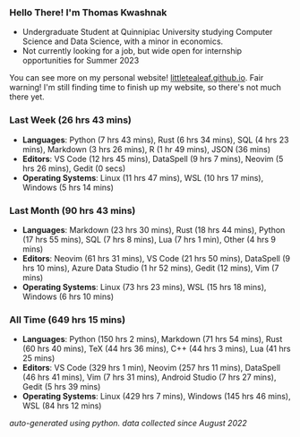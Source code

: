 
### Hello There! I'm Thomas Kwashnak

- Undergraduate Student at Quinnipiac University studying Computer Science and Data Science, with a minor in economics.
- Not currently looking for a job, but wide open for internship opportunities for Summer 2023

You can see more on my personal website! [littletealeaf.github.io](https://littletealeaf.github.io). Fair warning! I'm still finding time to finish up my website, so there's not much there yet.

### Last Week (26 hrs 43 mins)
- **Languages**: Python (7 hrs 43 mins), Rust (6 hrs 34 mins), SQL (4 hrs 23 mins), Markdown (3 hrs 26 mins), R (1 hr 49 mins), JSON (36 mins)
- **Editors**: VS Code (12 hrs 45 mins), DataSpell (9 hrs 7 mins), Neovim (5 hrs 26 mins), Gedit (0 secs)
- **Operating Systems**: Linux (11 hrs 47 mins), WSL (10 hrs 17 mins), Windows (5 hrs 14 mins)
    
### Last Month (90 hrs 43 mins)
- **Languages**: Markdown (23 hrs 30 mins), Rust (18 hrs 44 mins), Python (17 hrs 55 mins), SQL (7 hrs 8 mins), Lua (7 hrs 1 min), Other (4 hrs 9 mins)
- **Editors**: Neovim (61 hrs 31 mins), VS Code (21 hrs 50 mins), DataSpell (9 hrs 10 mins), Azure Data Studio (1 hr 52 mins), Gedit (12 mins), Vim (7 mins)
- **Operating Systems**: Linux (73 hrs 23 mins), WSL (15 hrs 18 mins), Windows (6 hrs 10 mins)
    
### All Time (649 hrs 15 mins)
- **Languages**: Python (150 hrs 2 mins), Markdown (71 hrs 54 mins), Rust (60 hrs 40 mins), TeX (44 hrs 36 mins), C++ (44 hrs 3 mins), Lua (41 hrs 25 mins)
- **Editors**: VS Code (329 hrs 1 min), Neovim (257 hrs 11 mins), DataSpell (46 hrs 41 mins), Vim (7 hrs 31 mins), Android Studio (7 hrs 27 mins), Gedit (5 hrs 39 mins)
- **Operating Systems**: Linux (429 hrs 7 mins), Windows (145 hrs 46 mins), WSL (84 hrs 12 mins)
    

*auto-generated using python. data collected since August 2022*
